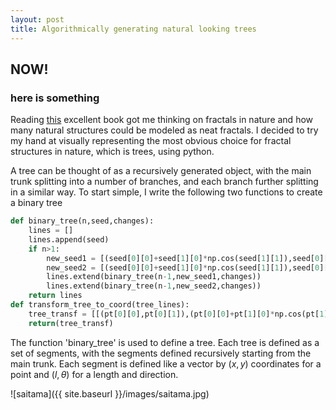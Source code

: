 ```yaml
---
layout: post
title: Algorithmically generating natural looking trees
---
```

## NOW!
### here is something

Reading [this](http://www.nbtindia.gov.in/books_detail__11__popular-science__1074__chaos-fractals-and-self-organisation.nbt) excellent book got me thinking on fractals in nature and how many natural structures could be modeled as neat fractals. I decided to try my hand at visually representing the most obvious choice for fractal structures in nature, which is trees, using python. 

A tree can be thought of as a recursively generated object, with the main trunk splitting into a number of branches, and each branch further splitting in a similar way. 
To start simple, I write the following two functions to create a binary tree
```python
def binary_tree(n,seed,changes):
    lines = []
    lines.append(seed)
    if n>1:
        new_seed1 = [(seed[0][0]+seed[1][0]*np.cos(seed[1][1]),seed[0][1]+seed[1][0]*np.sin(seed[1][1])),(seed[1][0]*changes[0],seed[1][1]+changes[1])]
        new_seed2 = [(seed[0][0]+seed[1][0]*np.cos(seed[1][1]),seed[0][1]+seed[1][0]*np.sin(seed[1][1])),(seed[1][0]*changes[0],seed[1][1]-changes[1])]
        lines.extend(binary_tree(n-1,new_seed1,changes))
        lines.extend(binary_tree(n-1,new_seed2,changes))
    return lines
def transform_tree_to_coord(tree_lines):
    tree_transf = [[(pt[0][0],pt[0][1]),(pt[0][0]+pt[1][0]*np.cos(pt[1][1]),pt[0][1]+pt[1][0]*np.sin(pt[1][1]))] for pt in tree_lines]
    return(tree_transf)
```

The function 'binary_tree' is used to define a tree. Each tree is defined as a set of segments, with the segments defined recursively starting from the main trunk. Each segment is defined like a vector by $(x,y)$ coordinates for a point and $(l,\theta)$ for a length and direction.


![saitama]({{ site.baseurl }}/images/saitama.jpg)
